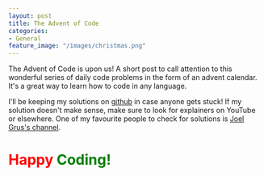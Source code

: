 ```yaml
---
layout: post
title: The Advent of Code
categories:
- General
feature_image: "/images/christmas.png"
---
```


The Advent of Code is upon us! A short post to call attention to this wonderful series of daily code problems in the form of an advent calendar. It's a great way to learn how to code in any language.

I'll be keeping my solutions on [github](https://github.com/dhrunlauwers/advent_2020) in case anyone gets stuck! If my solution doesn't make sense, make sure to look for explainers on YouTube or elsewhere. One of my favourite people to check for solutions is [Joel Grus's channel](https://www.youtube.com/joelgrus).

# <font color='red'>Happy</font> <font color='green'>Coding!</font>